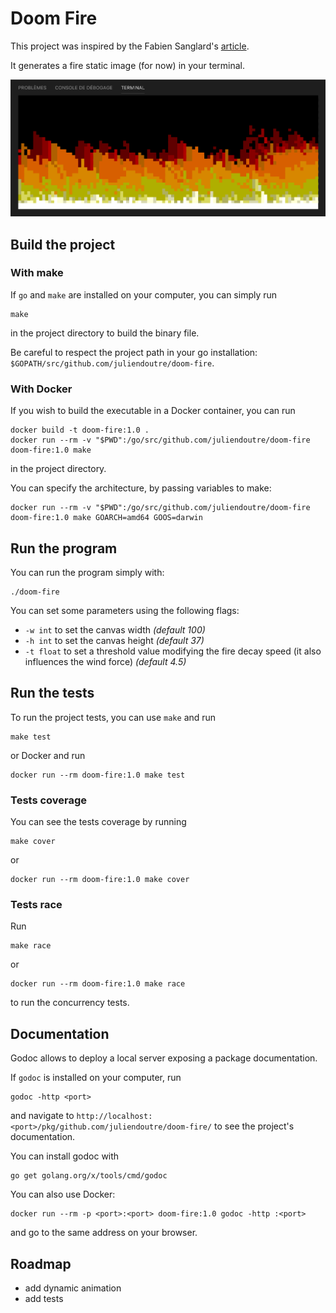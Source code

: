 # Doom Fire

This project was inspired by the Fabien Sanglard's [article](http://fabiensanglard.net/doom_fire_psx/).

It generates a fire static image (for now) in your terminal.

![fire](img/fire.png)

## Build the project

### With make

If `go` and `make` are installed on your computer, you can simply run

```shell
make
```

in the project directory to build the binary file.

Be careful to respect the project path in your go installation: `$GOPATH/src/github.com/juliendoutre/doom-fire`.

### With Docker

If you wish to build the executable in a Docker container, you can run

```shell
docker build -t doom-fire:1.0 .
docker run --rm -v "$PWD":/go/src/github.com/juliendoutre/doom-fire doom-fire:1.0 make
```

in the project directory.

You can specify the architecture, by passing variables to make:

```shell
docker run --rm -v "$PWD":/go/src/github.com/juliendoutre/doom-fire doom-fire:1.0 make GOARCH=amd64 GOOS=darwin
```

## Run the program

You can run the program simply with:

```shell
./doom-fire
```

You can set some parameters using the following flags:
* `-w int` to set the canvas width *(default 100)*
* `-h int` to set the canvas height *(default 37)*
* `-t float` to set a threshold value modifying the fire decay speed (it also influences the wind force) *(default 4.5)*

## Run the tests

To run the project tests, you can use `make` and run

```shell
make test
```

or Docker and run

```shell
docker run --rm doom-fire:1.0 make test
```

### Tests coverage

You can see the tests coverage by running

```shell
make cover
```

or

```shell
docker run --rm doom-fire:1.0 make cover
```

### Tests race

Run

```shell
make race
```

or

```shell
docker run --rm doom-fire:1.0 make race
```

to run the concurrency tests.

## Documentation

Godoc allows to deploy a local server exposing a package documentation.

If `godoc` is installed on your computer, run

```shell
godoc -http <port>
```

and navigate to `http://localhost:<port>/pkg/github.com/juliendoutre/doom-fire/` to see the project's documentation.

You can install godoc with

```shell
go get golang.org/x/tools/cmd/godoc
```

You can also use Docker:

```shell
docker run --rm -p <port>:<port> doom-fire:1.0 godoc -http :<port>
```

and go to the same address on your browser.

## Roadmap

* add dynamic animation
* add tests